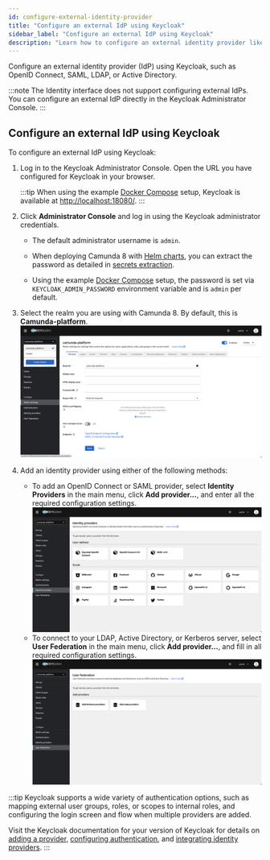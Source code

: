 ```yaml
---
id: configure-external-identity-provider
title: "Configure an external IdP using Keycloak"
sidebar_label: "Configure an external IdP using Keycloak"
description: "Learn how to configure an external identity provider like OpenID Connect, SAML, LDAP, or Active Directory."
---
```


Configure an external identity provider (IdP) using Keycloak, such as OpenID Connect, SAML, LDAP, or Active Directory.

:::note
The Identity interface does not support configuring external IdPs. You can configure an external IdP directly in the Keycloak Administrator Console.
:::

## Configure an external IdP using Keycloak

To configure an external IdP using Keycloak:

1. Log in to the Keycloak Administrator Console. Open the URL you have configured for Keycloak in your browser.

   :::tip
   When using the example [Docker Compose](/self-managed/setup/deploy/local/docker-compose.md) setup, Keycloak is available at [http://localhost:18080/](http://localhost:18080/).
   :::

2. Click **Administrator Console** and log in using the Keycloak administrator credentials.
   - The default administrator username is `admin`.
   - When deploying Camunda 8 with [Helm charts](/self-managed/setup/overview.md), you can extract the password as detailed in [secrets extraction](/self-managed/setup/upgrade.md#secrets-extraction).

   - Using the example [Docker Compose](/self-managed/setup/deploy/local/docker-compose.md) setup, the password is set via `KEYCLOAK_ADMIN_PASSWORD` environment variable and is `admin` per default.

3. Select the realm you are using with Camunda 8. By default, this is **Camunda-platform**.
   ![keycloak-realm-select](../img/keycloak-admin-realm-select.png)

4. Add an identity provider using either of the following methods:
   - To add an OpenID Connect or SAML provider, select **Identity Providers** in the main menu, click **Add provider...**, and enter all the required configuration settings.
     ![keycloak-add-identity-provider](../img/keycloak-add-identity-provider.png)
   - To connect to your LDAP, Active Directory, or Kerberos server, select **User Federation** in the main menu, click **Add provider...**, and fill in all required configuration settings.
     ![keycloak-add-user-federation](../img/keycloak-add-user-federation.png)

:::tip
Keycloak supports a wide variety of authentication options, such as mapping external user groups, roles, or scopes to internal roles, and configuring the login screen and flow when multiple providers are added.

Visit the Keycloak documentation for your version of Keycloak for details on [adding a provider](https://www.keycloak.org/docs/latest/server_admin/#adding-a-provider),
[configuring authentication](https://www.keycloak.org/docs/latest/server_admin/index.html#configuring-authentication_server_administration_guide), and
[integrating identity providers](https://www.keycloak.org/docs/latest/server_admin/index.html#_identity_broker).
:::

